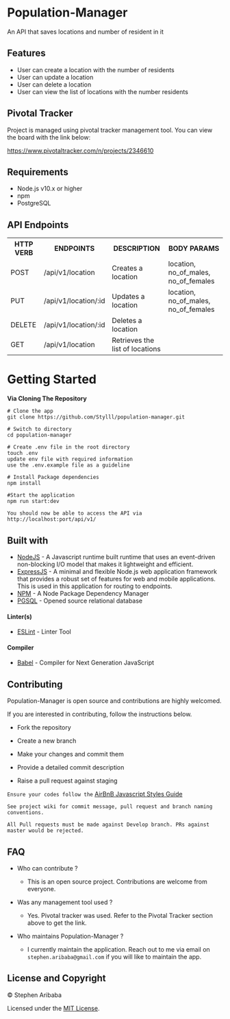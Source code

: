 # Population-Manager
An API that saves locations and number of resident in it

## Features
* User can create a location with the number of residents
* User can update a location
* User can delete a location
* User can view the list of locations with the number residents

## Pivotal Tracker
Project is managed using pivotal tracker management tool. You can view the board with the link below:

https://www.pivotaltracker.com/n/projects/2346610

## Requirements

* Node.js v10.x or higher
* npm
* PostgreSQL


## API Endpoints
<table>
<tr><th>HTTP VERB</th><th>ENDPOINTS</th><th>DESCRIPTION</th><th>BODY PARAMS</th></tr>
<tr><td>POST</td><td>/api/v1/location</td><td>Creates a location</td><td>location, no_of_males, no_of_females</td></tr>
<tr><td>PUT</td><td>/api/v1/location/:id</td><td>Updates a location</td><td>location, no_of_males, no_of_females</td></tr>
<tr><td>DELETE</td><td>/api/v1/location/:id</td><td>Deletes a location</td><td></td></tr>
<tr><td>GET</td><td>/api/v1/location</td><td>Retrieves the list of locations</td><td></td></tr>

</table>


# Getting Started
**Via Cloning The Repository**
```
# Clone the app
git clone https://github.com/Stylll/population-manager.git

# Switch to directory
cd population-manager

# Create .env file in the root directory
touch .env
update env file with required information
use the .env.example file as a guideline

# Install Package dependencies
npm install

#Start the application
npm run start:dev

You should now be able to access the API via http://localhost:port/api/v1/
```


## Built with
* [NodeJS](https://nodejs.org/en/) - A Javascript runtime built runtime that uses an event-driven non-blocking I/O model that makes it lightweight and efficient.
* [ExpressJS](http://expressjs.com/) - A minimal and flexible Node.js web application framework that provides a robust set of features for web and mobile applications. This is used in this application for routing to endpoints.
* [NPM](https://www.npmjs.com/) - A Node Package Dependency Manager
* [PGSQL](https://www.postgresql.org/) - Opened source relational database

#### Linter(s)

* [ESLint](https://eslint.org/) - Linter Tool

#### Compiler

* [Babel](https://eslint.org/) - Compiler for Next Generation JavaScript

## Contributing
Population-Manager is open source and contributions are highly welcomed.

If you are interested in contributing, follow the instructions below.

* Fork the repository

* Create a new branch

* Make your changes and commit them

* Provide a detailed commit description

* Raise a pull request against staging

`Ensure your codes follow the` [AirBnB Javascript Styles Guide](https://github.com/airbnb/javascript)

`See project wiki for commit message, pull request and branch naming conventions.`

`All Pull requests must be made against Develop branch. PRs against master would be rejected.`

## FAQ

* Who can contribute ?
  - This is an open source project. Contributions are welcome from everyone.

* Was any management tool used ?
  - Yes. Pivotal tracker was used. Refer to the Pivotal Tracker section above to get the link.

* Who maintains Population-Manager ?
  - I currently maintain the application. Reach out to me via email on `stephen.aribaba@gmail.com` if 
  you will like to maintain the app.


## License and Copyright

&copy; Stephen Aribaba

Licensed under the [MIT License](https://opensource.org/licenses/MIT).

